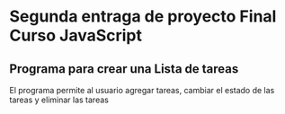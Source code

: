 # Segunda entraga de proyecto Final Curso JavaScript

## Programa para crear una Lista de tareas
El programa permite al usuario agregar tareas, cambiar el estado de las tareas y eliminar las tareas 

